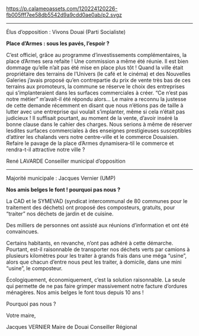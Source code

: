 https://p.calameoassets.com/120224120226-fb005fff7ee58db5542d9a9cdd0ae0ab/p2.svgz

---

Élus d’opposition : Vivons Douai (Parti Socialiste)

**Place d’Armes : sous les pavés, l’espoir ?**

C’est  officiel, grâce  au  programme  d’investissements complémentaires, la place d’Armes sera refaite ! Une commission a même été réunie. Il est bien dommage qu’elle n’ait pas été mise en place plus tôt ! Quand la ville était propriétaire des terrains de l’Univers (le café et le cinéma) et des Nouvelles Galeries j’avais proposé qu’en contrepartie du prix de vente très bas de ces terrains aux promoteurs, la commune se réserve le choix des entreprises qui s’implanteraient dans les surfaces commerciales à créer. “Ce n’est pas notre métier” m’avait-il été répondu alors... Le maire a reconnu la justesse de cette demande récemment en disant que nous n’étions pas de taille à lutter avec une entreprise qui voulait s’implanter, même si cela n’était pas judicieux ! Il suffisait pourtant, au moment de la vente, d’avoir inséré la bonne clause dans le cahier des charges. Nous serions à même de réserver lesdites surfaces commerciales à des enseignes prestigieuses susceptibles d’attirer les chalands vers notre centre-ville et le commerce Douaisien. Refaire le pavage de la place d’Armes dynamisera-til le commerce et rendra-t-il attractive notre ville ?

René LAVARDE
Conseiller municipal d’opposition

---

Majorité municipale : Jacques Vernier (UMP)

**Nos amis belges le font !
pourquoi pas nous ?**

La CAD et le SYMEVAD (syndicat  intercommunal de 80 communes pour le traitement des déchets) ont proposé des composteurs, gratuits, pour “traiter” nos déchets de jardin et de cuisine.

Des milliers de personnes ont assisté aux réunions d’information et ont été convaincues.

Certains habitants, en revanche, n’ont pas adhéré à cette démarche. Pourtant, est-il raisonnable de transporter nos déchets verts par camions à plusieurs kilomètres pour les traiter à grands frais dans une méga “usine”, alors que chacun d’entre nous peut les traiter, à domicile, dans une mini “usine”, le composteur.

Écologiquement, économiquement, c’est la solution raisonnable. La seule qui permette de ne pas faire grimper massivement notre facture d’ordures ménagères.
Nos amis belges le font tous depuis 10 ans !

Pourquoi pas nous ?

Votre maire,

Jacques VERNIER
Maire de Douai
Conseiller Régional
